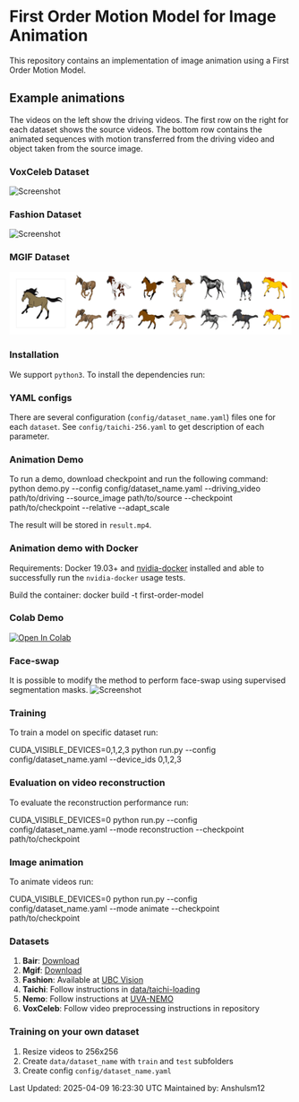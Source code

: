 # First Order Motion Model for Image Animation

This repository contains an implementation of image animation using a First Order Motion Model.

## Example animations

The videos on the left show the driving videos. The first row on the right for each dataset shows the source videos. The bottom row contains the animated sequences with motion transferred from the driving video and object taken from the source image.

### VoxCeleb Dataset
![Screenshot](sup-mat/vox-teaser.gif)
### Fashion Dataset
![Screenshot](sup-mat/fashion-teaser.gif)
### MGIF Dataset
![Screenshot](sup-mat/mgif-teaser.gif)

### Installation

We support ```python3```. To install the dependencies run:

### YAML configs

There are several configuration (```config/dataset_name.yaml```) files one for each `dataset`. See ```config/taichi-256.yaml``` to get description of each parameter.


### Animation Demo
To run a demo, download checkpoint and run the following command:
python demo.py --config config/dataset_name.yaml --driving_video path/to/driving --source_image path/to/source --checkpoint path/to/checkpoint --relative --adapt_scale

The result will be stored in ```result.mp4```.

### Animation demo with Docker

Requirements: Docker 19.03+ and [nvidia-docker](https://github.com/NVIDIA/nvidia-docker)
installed and able to successfully run the `nvidia-docker` usage tests.

Build the container:
docker build -t first-order-model 




### Colab Demo 

[![Open In Colab](https://colab.research.google.com/assets/colab-badge.svg)](https://colab.research.google.com/github/Anshulsm12/first-order-model/blob/master/demo.ipynb)

### Face-swap
It is possible to modify the method to perform face-swap using supervised segmentation masks.
![Screenshot](sup-mat/face-swap.gif)

### Training

To train a model on specific dataset run:

CUDA_VISIBLE_DEVICES=0,1,2,3 python run.py --config config/dataset_name.yaml --device_ids 0,1,2,3


### Evaluation on video reconstruction

To evaluate the reconstruction performance run:

CUDA_VISIBLE_DEVICES=0 python run.py --config config/dataset_name.yaml --mode reconstruction --checkpoint path/to/checkpoint


### Image animation

To animate videos run:

CUDA_VISIBLE_DEVICES=0 python run.py --config config/dataset_name.yaml --mode animate --checkpoint path/to/checkpoint


### Datasets

1) **Bair**: [Download](https://yadi.sk/d/Rr-fjn-PdmmqeA)
2) **Mgif**: [Download](https://yadi.sk/d/5VdqLARizmnj3Q)
3) **Fashion**: Available at [UBC Vision](https://vision.cs.ubc.ca/datasets/fashion/)
4) **Taichi**: Follow instructions in [data/taichi-loading](data/taichi-loading/README.md)
5) **Nemo**: Follow instructions at [UVA-NEMO](https://www.uva-nemo.org/)
6) **VoxCeleb**: Follow video preprocessing instructions in repository

### Training on your own dataset
1) Resize videos to 256x256
2) Create ```data/dataset_name``` with ```train``` and ```test``` subfolders
3) Create config ```config/dataset_name.yaml```

Last Updated: 2025-04-09 16:23:30 UTC
Maintained by: Anshulsm12

